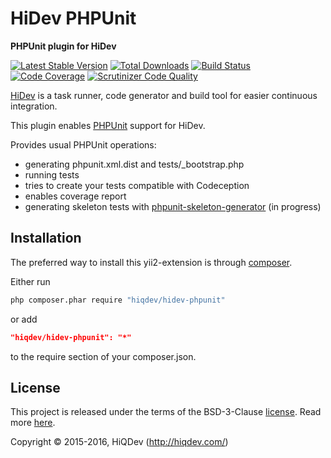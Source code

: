 HiDev PHPUnit
=============

**PHPUnit plugin for HiDev**

[![Latest Stable Version](https://poser.pugx.org/hiqdev/hidev-phpunit/v/stable)](https://packagist.org/packages/hiqdev/hidev-phpunit)
[![Total Downloads](https://poser.pugx.org/hiqdev/hidev-phpunit/downloads)](https://packagist.org/packages/hiqdev/hidev-phpunit)
[![Build Status](https://img.shields.io/travis/hiqdev/hidev-phpunit.svg)](https://travis-ci.org/hiqdev/hidev-phpunit)
[![Code Coverage](https://scrutinizer-ci.com/g/hiqdev/hidev-phpunit/badges/coverage.png?b=master)](https://scrutinizer-ci.com/g/hiqdev/hidev-phpunit/?branch=master)
[![Scrutinizer Code Quality](https://scrutinizer-ci.com/g/hiqdev/hidev-phpunit/badges/quality-score.png?b=master)](https://scrutinizer-ci.com/g/hiqdev/hidev-phpunit/?branch=master)

[HiDev](https://github.com/hiqdev/hidev) is a task runner, code generator and build tool for easier continuous integration.

This plugin enables [PHPUnit](https://phpunit.de/) support for HiDev.

Provides usual PHPUnit operations:

- generating phpunit.xml.dist and tests/_bootstrap.php
- running tests
- tries to create your tests compatible with Codeception
- enables coverage report
- generating skeleton tests with [phpunit-skeleton-generator](https://github.com/sebastianbergmann/phpunit-skeleton-generator) (in progress)

## Installation

The preferred way to install this yii2-extension is through [composer](http://getcomposer.org/download/).

Either run

```sh
php composer.phar require "hiqdev/hidev-phpunit"
```

or add

```json
"hiqdev/hidev-phpunit": "*"
```

to the require section of your composer.json.

## License

This project is released under the terms of the BSD-3-Clause [license](LICENSE).
Read more [here](http://choosealicense.com/licenses/bsd-3-clause).

Copyright © 2015-2016, HiQDev (http://hiqdev.com/)
